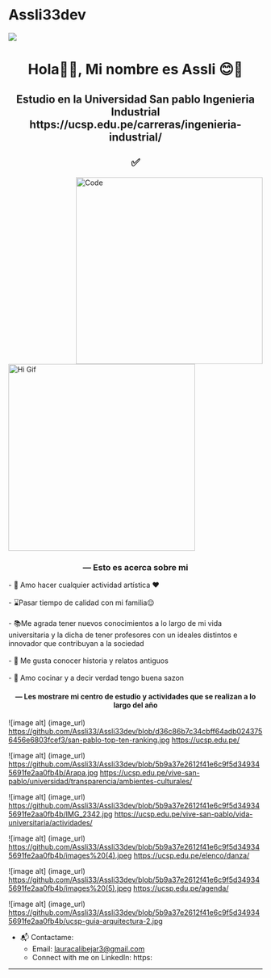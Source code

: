 # Assli33dev
<img src="banner.png">

<h1 align="center">Hola👋🏻, Mi nombre es Assli 😊👀</h1>
<h2 align="center">Estudio en la Universidad San pablo Ingenieria Industrial https://ucsp.edu.pe/carreras/ingenieria-industrial/ <br><br> ✅ </h2>

<img src="code.png" align='right' width="370" height="370" alt="Code">
<img src="https://i.pinimg.com/originals/31/84/fd/3184fddee90fc94780ca6618c52713ca.gif" width="370" height="370" alt="Hi Gif">
<h3 align="center"> — Esto es acerca sobre mi </h3>
- 💃 Amo hacer cualquier actividad artística ❤️<br><br>
- ⌛Pasar tiempo de calidad con mi familia😌 <br><br>
- 📚Me agrada tener nuevos conocimientos a lo largo de mi vida universitaria y la dicha de tener profesores con un ideales distintos e innovador que contribuyan a la sociedad <br><br>
- 👾 Me gusta conocer historia y relatos antiguos <br><br>
- 🥞 Amo cocinar y a decir verdad tengo buena sazon <a 
- ⚡ En mis tiempos libres veo los simsomps o cualquier serie que me agrade 😅<br><br>
<h4 align="center"> — Les mostrare mi centro de estudio y actividades que se realizan a lo largo del año</h4>

![image alt] (image_url) https://github.com/Assli33/Assli33dev/blob/d36c86b7c34cbff64adb0243756456e6803fcef3/san-pablo-top-ten-ranking.jpg
https://ucsp.edu.pe/


![image alt] (image_url) https://github.com/Assli33/Assli33dev/blob/5b9a37e2612f41e6c9f5d349345691fe2aa0fb4b/Arapa.jpg 
https://ucsp.edu.pe/vive-san-pablo/universidad/transparencia/ambientes-culturales/


![image alt] (image_url) https://github.com/Assli33/Assli33dev/blob/5b9a37e2612f41e6c9f5d349345691fe2aa0fb4b/IMG_2342.jpg
https://ucsp.edu.pe/vive-san-pablo/vida-universitaria/actividades/

![image alt] (image_url) https://github.com/Assli33/Assli33dev/blob/5b9a37e2612f41e6c9f5d349345691fe2aa0fb4b/images%20(4).jpeg 
https://ucsp.edu.pe/elenco/danza/

![image alt] (image_url) https://github.com/Assli33/Assli33dev/blob/5b9a37e2612f41e6c9f5d349345691fe2aa0fb4b/images%20(5).jpeg
https://ucsp.edu.pe/agenda/

![image alt] (image_url) https://github.com/Assli33/Assli33dev/blob/5b9a37e2612f41e6c9f5d349345691fe2aa0fb4b/ucsp-guia-arquitectura-2.jpg










- 📬 Contactame:<br>
  - Email: lauracalibejar3@gmail.com <br>
  - Connect with me on LinkedIn: https:


------

<br>
